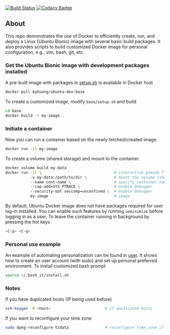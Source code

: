 [![Build Status](https://travis-ci.org/Bo-Yuan-Huang/Docker-Ubuntu-Dev.svg?branch=master)](https://travis-ci.org/Bo-Yuan-Huang/Docker-Ubuntu-Dev)
[![Codacy Badge](https://api.codacy.com/project/badge/Grade/4f015e7197484cef87c6b2718440dd11)](https://app.codacy.com/app/Bo-Yuan-Huang/Docker-VM?utm_source=github.com&utm_medium=referral&utm_content=Bo-Yuan-Huang/Docker-VM&utm_campaign=Badge_Grade_Dashboard)

## About

This repo demonstrates the use of Docker to efficiently create, run, and deploy a Linux (Ubuntu Bionic) image with several basic build packages.
It also provides scripts to build customized Docker image for personal configuration, e.g., vim, bash, git, etc. 

### Get the Ubuntu Bionic image with development packages installed

A pre-built image with packages in [setup.sh](base/setup.sh) is available in Docker host
``` bash
docker pull byhuang/ubuntu-dev:base
```

To create a customized image, modify ``base/setup.sh`` and build 
``` bash
cd base
docker build -t my-image .
```

### Initiate a container

Now you can run a container based on the newly fetched/created image.

``` bash
docker run -it my-image
```

To create a volume (shared storage) and mount to the container.

``` bash
docker volume build my-data
docker run -it \                                # interactive pseudo TTY
           -v my-data:/path/to/dir \            # mount the volume (shared storage)
           --name cont-name \                   # specify container name
           --cap-add=SYS_PTRACE \               # enable debugger
           --security-opt seccomp=unconfined \  # enable debugger
           my-image                             # image
```

By default, Ubuntu Docker image does not have packages required for user log-in installed. 
You can enable such features by running ``unminimize`` before logging in as a user.
To leave the container running in background by pressing the hot keys

``` bash
<C-p> <C-q>
```

### Personal use example

An example of automating personalization can be found in [user](user).
It shows how to create an user account (with sudo) and set up personal preferred environment.
To install customized bash prompt
``` bash
source ~/.bash_it/install.sh
```

### Notes
If you have duplicated hosts (IP being used before)
``` bash
ssh-keygen -R <host>                        # if duplicated hosts
```

If you want to reconfigure your time zone
``` bash
sudo dpkg-reconfigure tzdata                # reconfigure time zone if desired
```
